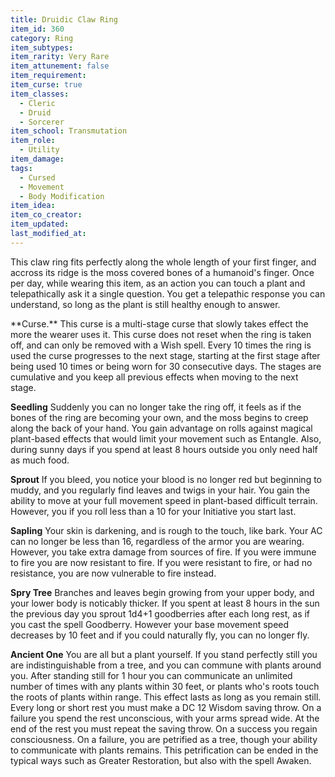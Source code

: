 ```yaml
---
title: Druidic Claw Ring
item_id: 360
category: Ring
item_subtypes:
item_rarity: Very Rare
item_attunement: false
item_requirement:
item_curse: true
item_classes:
  - Cleric
  - Druid
  - Sorcerer
item_school: Transmutation
item_role:
  - Utility
item_damage:
tags:
  - Cursed
  - Movement
  - Body Modification
item_idea:
item_co_creator:
item_updated:
last_modified_at:
---
```


This claw ring fits perfectly along the whole length of your first finger, and accross its ridge is the moss covered bones of a humanoid's finger.
Once per day, while wearing this item, as an action you can touch a plant and telepathically ask it a single question. You get a telepathic response you can understand, so long as the plant is still healthy enough to answer.


<!--excerpt-->
<div class="curse">
**Curse.** This curse is a multi-stage curse that slowly takes effect the more the wearer uses it. This curse does not reset when the ring is taken off, and can only be removed with a <magic-spell>Wish</magic-spell> spell. Every 10 times the ring is used the curse progresses to the next stage, starting at the first stage after being used 10 times or being worn for 30 consecutive days. The stages are cumulative and you keep all previous effects when moving to the next stage.

**Seedling**
Suddenly you can no longer take the ring off, it feels as if the bones of the ring are becoming your own, and the moss begins to creep along the back of your hand.
You gain advantage on rolls against magical plant-based effects that would limit your movement such as <magic-spell>Entangle</magic-spell>. Also, during sunny days if you spend at least 8 hours outside you only need half as much food.

**Sprout**
If you bleed, you notice your blood is no longer red but beginning to muddy, and you regularly find leaves and twigs in your hair.
You gain the ability to move at your full movement speed in plant-based difficult terrain. However, you if you roll less than a 10 for your Initiative you start last.

**Sapling**
Your skin is darkening, and is rough to the touch, like bark. 
Your AC can no longer be less than 16, regardless of the armor you are wearing. However, you take extra damage from sources of fire. If you were immune to fire you are now resistant to fire. If you were resistant to fire, or had no resistance, you are now vulnerable to fire instead.

**Spry Tree**
Branches and leaves begin growing from your upper body, and your lower body is noticably thicker.
If you spent at least 8 hours in the sun the previous day you sprout 1d4+1 goodberries after each long rest, as if you cast the spell <magic-spell>Goodberry</magic-spell>. However your base movement speed decreases by 10 feet and if you could naturally fly, you can no longer fly.

**Ancient One**
You are all but a plant yourself. If you stand perfectly still you are indistinguishable from a tree, and you can commune with plants around you. 
After standing still for 1 hour you can communicate an unlimited number of times with any plants within 30 feet, or plants who's roots touch the roots of plants within range. This effect lasts as long as you remain still.
Every long or short rest you must make a DC 12 Wisdom saving throw. On a failure you spend the rest unconscious, with your arms spread wide. At the end of the rest you must repeat the saving throw. On a success you regain consciousness. On a failure, you are petrified as a tree, though your ability to communicate with plants remains. This petrification can be ended in the typical ways such as <magic-spell>Greater Restoration</magic-spell>, but also with the spell <magic-spell>Awaken</magic-spell>. 

</div>
